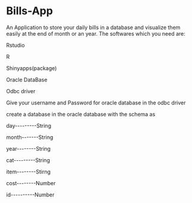 # Bills-App
An Application to store your daily bills in a database and visualize them easily at the end of month or an year.
The softwares which you need are:

Rstudio

R

Shinyapps(package)

Oracle DataBase

Odbc driver

Give your username and Password for oracle database in the odbc driver 

create a database in the oracle database with the schema as

day---------String

month-------String

year--------String

cat---------String

item--------Stirng

cost--------Number

id----------Number
